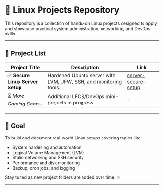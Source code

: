 # 🐧 Linux Projects Repository

This repository is a collection of hands-on Linux projects designed to apply and showcase practical system administration, networking, and DevOps skills.

---

## 📂 Project List

| Project Title | Description | Link |
|---------------|-------------|------|
| ✅ **Secure Linux Server Setup** | Hardened Ubuntu server with LVM, UFW, SSH, and monitoring tools. | [server-secure-setup](./server-secure-setup) |
| ⏳ *More Coming Soon...* | Additional LFCS/DevOps mini-projects in progress. | - |

---

## 📌 Goal

To build and document real-world Linux setups covering topics like:

- System hardening and automation  
- Logical Volume Management (LVM)  
- Static networking and SSH security  
- Performance and disk monitoring  
- Backup, cron jobs, and logging  

Stay tuned as new project folders are added over time. ✨

---
